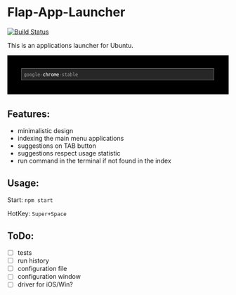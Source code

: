 # Flap-App-Launcher

[![Build Status](https://travis-ci.org/antonfisher/flap-app-launcher.svg?branch=master)](https://travis-ci.org/antonfisher/flap-app-launcher)

This is an applications launcher for Ubuntu.

![Main view](https://raw.githubusercontent.com/antonfisher/flap-app-launcher/docs/images/screenshot-v1.png)

## Features:
- minimalistic design
- indexing the main menu applications
- suggestions on TAB button
- suggestions respect usage statistic
- run command in the terminal if not found in the index

## Usage:
Start: `npm start`

HotKey: `Super+Space`

## ToDo:
- [ ] tests
- [ ] run history
- [ ] configuration file
- [ ] configuration window
- [ ] driver for iOS/Win?
